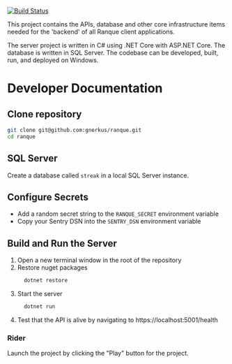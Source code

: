 ﻿[![Build Status](https://dev.azure.com/nanotome/streak/_apis/build/status%2FRanque.Build?branchName=master)](https://dev.azure.com/nanotome/streak/_build/latest?definitionId=6&branchName=master)

This project contains the APIs, database and other core infrastructure items needed for the 
'backend' of all Ranque client applications.

The server project is written in C# using .NET Core with ASP.NET Core. The database is written 
in SQL Server. The codebase can be developed, built, run, and deployed on Windows.

# Developer Documentation
## Clone repository
```bash
git clone git@github.com:gnerkus/ranque.git
cd ranque
```

## SQL Server
Create a database called `streak` in a local SQL Server instance.

## Configure Secrets
- Add a random secret string to the `RANQUE_SECRET` environment variable
- Copy your Sentry DSN into the `SENTRY_DSN` environment variable

## Build and Run the Server
1. Open a new terminal window in the root of the repository
2. Restore nuget packages
    ```bash
      dotnet restore
    ```
3. Start the server
    ```bash
      dotnet run
    ```
4. Test that the API is alive by navigating to https://localhost:5001/health

### Rider
Launch the project by clicking the "Play" button for the project.

